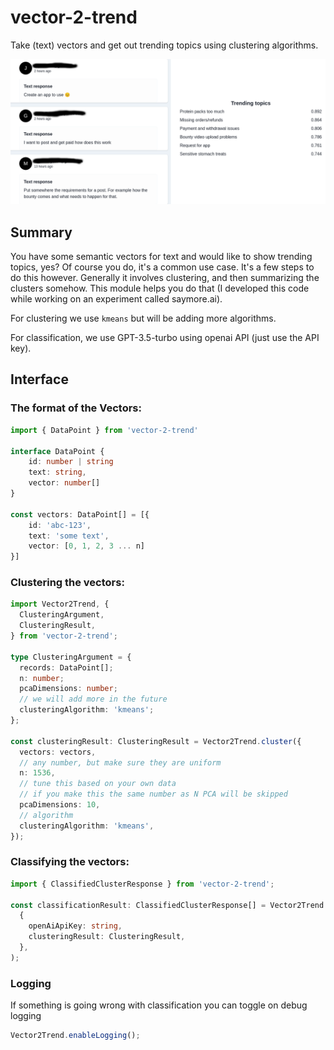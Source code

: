 # vector-2-trend

Take (text) vectors and get out trending topics using clustering algorithms.

![example text topic trends](docs/screenshots/example-user-feedback-trends.png)

## Summary

You have some semantic vectors for text and would like to show trending topics, yes? Of course you do, it's a common use case. It's a few steps to do this however. Generally it involves clustering, and then summarizing the clusters somehow. This module helps you do that (I developed this code while working on an experiment called saymore.ai).

For clustering we use `kmeans` but will be adding more algorithms.

For classification, we use GPT-3.5-turbo using openai API (just use the API key).

## Interface

### The format of the Vectors:

```typescript
import { DataPoint } from 'vector-2-trend'

interface DataPoint {
    id: number | string
    text: string,
    vector: number[]
}

const vectors: DataPoint[] = [{
    id: 'abc-123',
    text: 'some text',
    vector: [0, 1, 2, 3 ... n]
}]
```

### Clustering the vectors:

```typescript
import Vector2Trend, {
  ClusteringArgument,
  ClusteringResult,
} from 'vector-2-trend';

type ClusteringArgument = {
  records: DataPoint[];
  n: number;
  pcaDimensions: number;
  // we will add more in the future
  clusteringAlgorithm: 'kmeans';
};

const clusteringResult: ClusteringResult = Vector2Trend.cluster({
  vectors: vectors,
  // any number, but make sure they are uniform
  n: 1536,
  // tune this based on your own data
  // if you make this the same number as N PCA will be skipped
  pcaDimensions: 10,
  // algorithm
  clusteringAlgorithm: 'kmeans',
});
```

### Classifying the vectors:

```typescript
import { ClassifiedClusterResponse } from 'vector-2-trend';

const classificationResult: ClassifiedClusterResponse[] = Vector2Trend.classify(
  {
    openAiApiKey: string,
    clusteringResult: ClusteringResult,
  },
);
```

### Logging

If something is going wrong with classification you can toggle on debug logging

```typescript
Vector2Trend.enableLogging();
```
